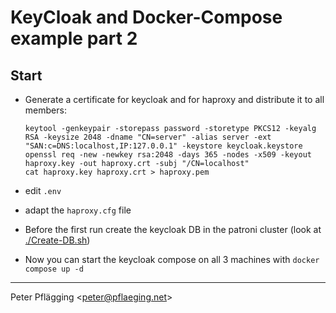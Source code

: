 # KeyCloak and Docker-Compose example part 2

## Start

- Generate a certificate for keycloak and for haproxy and distribute it to all members:

    ~~~shell
    keytool -genkeypair -storepass password -storetype PKCS12 -keyalg RSA -keysize 2048 -dname "CN=server" -alias server -ext "SAN:c=DNS:localhost,IP:127.0.0.1" -keystore keycloak.keystore
    openssl req -new -newkey rsa:2048 -days 365 -nodes -x509 -keyout haproxy.key -out haproxy.crt -subj "/CN=localhost"
    cat haproxy.key haproxy.crt > haproxy.pem
    ~~~

- edit `.env`
- adapt the `haproxy.cfg` file 
- Before the first run create the keycloak DB in the patroni cluster (look at [./Create-DB.sh](./Create-DB.sh))
- Now you can start the keycloak compose on all 3 machines with `docker compose up -d`

---
Peter Pflägging <<peter@pflaeging.net>>
